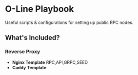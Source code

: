 # O-Line Playbook
Useful scripts & configurations for setting up public RPC nodes.

## What's Included?
### Reverse Proxy 
- **Nginx Template** RPC,API,GRPC,SEED 
- **Caddy Template** 